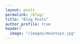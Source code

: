 ```yaml
---
layout: posts
permalink: /blog/
title: "Blog Posts"
author_profile: true
header:
  image: "/images/mountain.jpg"
---
```



